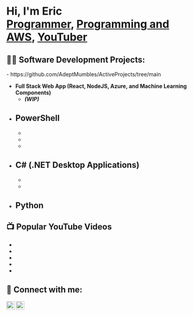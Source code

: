 <h1>Hi, I'm Eric <br/><a href="https://github.com/joshmadakor1">Programmer</a>, <a href="https://www.linkedin.com/in/joshmadakor/">Programming and AWS</a>, <a href="https://www.youtube.com/c/joshmadakor">YouTuber</a></h1>

<h2>👨‍💻 Software Development Projects:</h2>
- https://github.com/AdeptMumbles/ActiveProjects/tree/main

- <b>Full Stack Web App (React, NodeJS, Azure, and Machine Learning Components)</b>
  -  <b><i>(WIP)</b></i>
- <b>PowerShell</b>
  - 
  - 
  - 
  - 
- <b>C# (.NET Desktop Applications)</b>
  - 
  - 
  - 
- <b>Python</b>
  - 

<h2>📺 Popular YouTube Videos</h2>

- 
- 
- 
- 
-

<h2> 🤳 Connect with me:</h2>

[<img align="left" alt="JoshMadakor | YouTube" width="22px" src="https://cdn.jsdelivr.net/npm/simple-icons@v3/icons/youtube.svg" />][youtube]
[<img align="left" alt="JoshMadakor | LinkedIn" width="22px" src="https://cdn.jsdelivr.net/npm/simple-icons@v3/icons/linkedin.svg" />][linkedin]


[youtube]: [[https://www.youtube.com/channel/UCoBuyoL-YFYrNOFHmVf9eoA](https://www.youtube.com/channel/UCoBuyoL-YFYrNOFHmVf9eoA)
[linkedin]: www.linkedin.com/in/eric-alspaugh-88ba9b134

<!--
**joshmadakor1/joshmadakor1** is a ✨ _special_ ✨ repository because its `README.md` (this file) appears on your GitHub profile.

Here are some ideas to get you started:

- 🔭 I’m currently working on ...
- 🌱 I’m currently learning ...
- 👯 I’m looking to collaborate on ...
- 🤔 I’m looking for help with ...
- 💬 Ask me about ...
- 📫 How to reach me: ...
- 😄 Pronouns: ...
- ⚡ Fun fact: ...
-->
